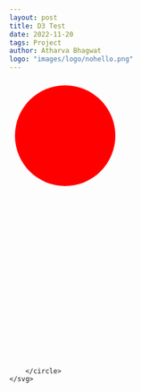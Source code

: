 ```yaml
---
layout: post
title: D3 Test
date: 2022-11-20
tags: Project
author: Atharva Bhagwat
logo: "images/logo/nohello.png"
---
```


<div id="chart">
    <svg width=500 height=500>
        <circle cx=100 cy=100 r=90 fill='red'>

        </circle>
    </svg>
</div>

<!-- <script>
    console.log("Active");
    var div = d3.select("#chart");
    div.append("svg")
        .attr("width", 500)
        .attr("height", 500)
        .attr("id", "svg-circle");
    var svgCircle = d3.select("#svg-circle");
    svgCircle.append("circle")
        .attr("cx",100)
        .attr("cy", 100)
        .attr("r", 90)
        .attr("fill", "red");
</script> -->